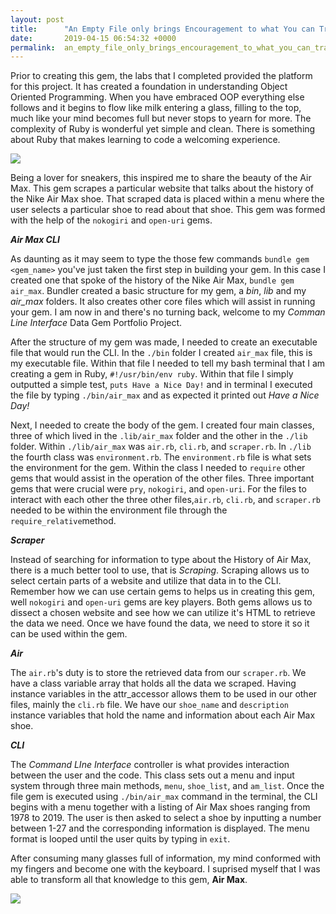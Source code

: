 ```yaml
---
layout: post
title:      "An Empty File only brings Encouragement to what You can Transform it to Be"
date:       2019-04-15 06:54:32 +0000
permalink:  an_empty_file_only_brings_encouragement_to_what_you_can_transform_it_to_be
---
```



Prior to creating this gem, the labs that I completed provided the platform for this project. It has created a foundation in understanding Object Oriented Programming. When you have embraced OOP everything else follows and it begins to flow like milk entering a glass, filling to the top, much like your mind becomes full but never stops to yearn for more. The complexity of Ruby is wonderful yet simple and clean. There is something about Ruby that makes learning to code a welcoming experience.

![](https://data.whicdn.com/images/47006585/large.png)

Being a lover for sneakers, this inspired me to share the beauty of the Air Max. This gem scrapes a particular website that talks about the history of the Nike Air Max shoe. That scraped data is placed within a menu where the user selects a particular shoe to read about that shoe. This gem was formed with the help of the `nokogiri` and `open-uri` gems.

***Air Max CLI***

As daunting as it may seem to type the those few commands `bundle gem <gem_name>` you've just taken the first step in building your gem. In this case I created one that spoke of the history of the Nike Air Max, `bundle gem air_max`. Bundler created a basic structure for my gem, a *bin*, *lib* and my *air_max* folders. It also creates other core files which will assist in running your gem. I am now in and there's no turning back, welcome to my *Comman Line Interface* Data Gem Portfolio Project.

After the structure of my gem was made, I needed to create an executable file that would run the CLI. In the `./bin` folder I created `air_max` file, this is my executable file. Within that file I needed to tell my bash terminal that I am creating a gem in Ruby, `#!/usr/bin/env ruby`. Within that file I simply outputted a simple test, `puts Have a Nice Day!` and in terminal I executed the file by typing `./bin/air_max` and as expected it printed out *Have a Nice Day!*

Next, I needed to create the body of the gem. I created four main classes, three of which lived in the `.lib/air_max` folder and the other in the `./lib` folder. Within `./lib/air_max` was `air.rb`, `cli.rb`, and `scraper.rb`. In `./lib` the fourth class was `environment.rb`. The `environment.rb` file is what sets the environment for the gem. Within the class I needed to `require` other gems that would assist in the operation of the other files. Three important gems that were crucial were `pry`, `nokogiri`, and `open-uri`. For the files to interact with each other the three other files,`air.rb`, `cli.rb`, and `scraper.rb` needed to be within the environment file through the `require_relative`method.


***Scraper***

Instead of searching for information to type about the History of Air Max, there is a much better tool to use, that is *Scraping*. Scraping allows us to select certain parts of a website and utilize that data in to the CLI. Remember how we can use certain gems to helps us in creating this gem, well `nokogiri` and `open-uri` gems are key players. Both gems allows us to dissect a chosen website and see how we can utilize it's HTML to retrieve the data we need. Once we have found the data, we need to store it so it can be used within the gem.


***Air***

The `air.rb`'s duty is to store the retrieved data from our `scraper.rb`. We have a class variable array that holds all the data we scraped. Having instance variables in the attr_accessor allows them to be used in our other files, mainly the `cli.rb` file. We have our `shoe_name` and `description` instance variables that hold the name and information about each Air Max shoe.


***CLI***

The *Command LIne Interface* controller is what provides interaction between the user and the code. This class sets out a menu and input system through three main methods, `menu`, `shoe_list`, and `am_list`. Once the file gem is executed using `./bin/air_max` command in the terminal, the CLI begins with a menu together with a listing of Air Max shoes ranging from 1978 to 2019. The user is then asked to select a shoe by inputting a number between 1-27 and the corresponding information is displayed. The menu format is looped until the user quits by typing in `exit`.


After consuming many glasses full of information, my mind conformed with my fingers and become one with the keyboard. I suprised myself that I was able to transform all that knowledge to this gem, **Air Max**.

![](https://sneakernews.com/wp-content/uploads/2019/02/nike-have-a-nike-day-release-dates.jpg)
